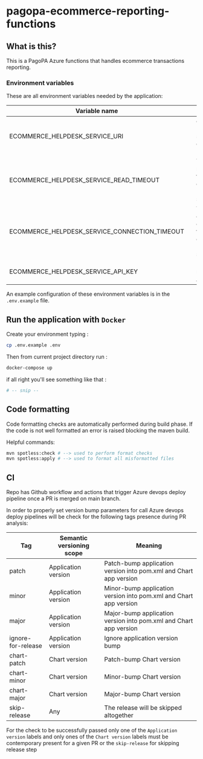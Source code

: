 # pagopa-ecommerce-reporting-functions

## What is this?

This is a PagoPA Azure functions that handles ecommerce transactions reporting.

### Environment variables

These are all environment variables needed by the application:

| Variable name                                 |     | Description                                                             | type   | default |
|-----------------------------------------------|-----|-------------------------------------------------------------------------|--------|---------|
| ECOMMERCE_HELPDESK_SERVICE_URI                |     | eCommerce Helpdesk service connection URI                               | string |         |
| ECOMMERCE_HELPDESK_SERVICE_READ_TIMEOUT       |     | Timeout for requests towards eCommerce Helpdesk service                 | number |         |
| ECOMMERCE_HELPDESK_SERVICE_CONNECTION_TIMEOUT |     | Timeout for establishing connections towards eCommerce Helpdesk service | number |         |
| ECOMMERCE_HELPDESK_SERVICE_API_KEY            |     | Helpdesk methods API key                                                | string |         |

An example configuration of these environment variables is in the `.env.example` file.

## Run the application with `Docker`

Create your environment typing :

```sh
cp .env.example .env
```

Then from current project directory run :

```sh
docker-compose up
```

if all right you'll see something like that :

```sh
# -- snip --
```

## Code formatting

Code formatting checks are automatically performed during build phase.
If the code is not well formatted an error is raised blocking the maven build.

Helpful commands:

```sh
mvn spotless:check # --> used to perform format checks
mvn spotless:apply # --> used to format all misformatted files
```

## CI

Repo has Github workflow and actions that trigger Azure devops deploy pipeline once a PR is merged on main branch.

In order to properly set version bump parameters for call Azure devops deploy pipelines will be check for the following
tags presence during PR analysis:

| Tag                | Semantic versioning scope | Meaning                                                           |
|--------------------|---------------------------|-------------------------------------------------------------------|
| patch              | Application version       | Patch-bump application version into pom.xml and Chart app version |
| minor              | Application version       | Minor-bump application version into pom.xml and Chart app version |
| major              | Application version       | Major-bump application version into pom.xml and Chart app version |
| ignore-for-release | Application version       | Ignore application version bump                                   |
| chart-patch        | Chart version             | Patch-bump Chart version                                          |
| chart-minor        | Chart version             | Minor-bump Chart version                                          |
| chart-major        | Chart version             | Major-bump Chart version                                          |
| skip-release       | Any                       | The release will be skipped altogether                            |

For the check to be successfully passed only one of the `Application version` labels and only ones of
the `Chart version` labels must be contemporary present for a given PR or the `skip-release` for skipping release step
